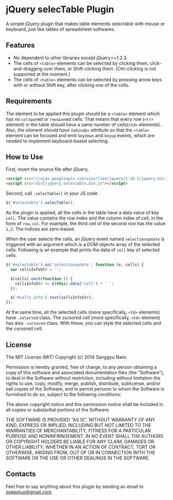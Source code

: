 jQuery selecTable Plugin
========================

A simple jQuery plugin that makes table elements selectable with mouse or 
keyboard, just like tables of spreadsheet softwares.

## Features

* No dependent to other libraries except jQuery>=1.2.3.
* The cells of `<table>` elements can be selected by clicking them, 
click-and-dragging over them, or Shift-clicking them. (Ctrl-clicking is not 
supported at the moment.)
* The cells of `<table>` elements can be selected by pressing arrow keys with 
or without Shift key, after clicking one of the cells.

## Requirements

The element to be applied this plugin should be a `<table>` element which has
no `colspan`ed or `rowspan`ed cells. That means that every row (`<tr>` 
element) in the table should have a same number of cells(`<td>` elements). 
Also, *the element should have `tabindex` attribute* so that the `<table>` 
element can be focused and emit `keydown` and `keyup` events, which are needed
to implement keyboard-based selecting.

## How to Use

First, insert the source file after jQuery.

```html
<script src="//ajax.googleapis.com/ajax/libs/jquery/1.10.2/jquery.min.js"></script>
<script src="dist/jquery.selectable.min.js"></script>
```

Second, call `.selecTable()` in your JS code.

```javascript
$('#selectable').selecTable();
```

As the plugin is applied, all the cells in the table have a data value of key 
`cell`. The value contains the row index and the column index of cell, in the
form of `row,col`. For example, the third cell of the second row has the 
value `1,2`. The indices are zero-based.

When the user selects the cells, an jQuery event named `selectionupdate` is
triggered with an argument which is a DOM objects array of the selected cells.
Following is an example that prints the data of `cell` key of selected cells.

```javascript
$('#selectable').on('selectionupdate', function (e, cells) {
  var cellsInfoStr = '';

  $(cells).each(function () {
    cellsInfoStr += $(this).data('cell') + ' ';
  });

  $('#cells-info').text(cellsInfoStr);
});
```

At the same time, all the selected cells (more specifically, 
`<td>` elements) have `.selected` class. The cursored cell (more 
specifically, `<td>` element) has also `.cursored` class. With these, you can 
style the selected cells and the cursored cell.

## License

The MIT License (MIT) Copyright (c) 2014 Sanggyu Nam.

Permission is hereby granted, free of charge, to any person obtaining a copy of this software and associated documentation files (the "Software"), to deal in the Software without restriction, including without limitation the rights to use, copy, modify, merge, publish, distribute, sublicense, and/or sell copies of the Software, and to permit persons to whom the Software is furnished to do so, subject to the following conditions:

The above copyright notice and this permission notice shall be included in all copies or substantial portions of the Software.

THE SOFTWARE IS PROVIDED "AS IS", WITHOUT WARRANTY OF ANY KIND, EXPRESS OR IMPLIED, INCLUDING BUT NOT LIMITED TO THE WARRANTIES OF MERCHANTABILITY, FITNESS FOR A PARTICULAR PURPOSE AND NONINFRINGEMENT. IN NO EVENT SHALL THE AUTHORS OR COPYRIGHT HOLDERS BE LIABLE FOR ANY CLAIM, DAMAGES OR OTHER LIABILITY, WHETHER IN AN ACTION OF CONTRACT, TORT OR OTHERWISE, ARISING FROM, OUT OF OR IN CONNECTION WITH THE SOFTWARE OR THE USE OR OTHER DEALINGS IN THE SOFTWARE.

## Contacts

Feel free to say anything about this plugin by sending an email to pokeplus@gmail.com.

